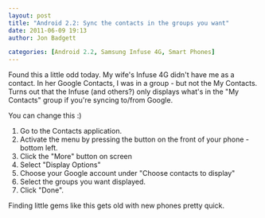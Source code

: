 ```yaml
---
layout: post
title: "Android 2.2: Sync the contacts in the groups you want"
date: 2011-06-09 19:13
author: Jon Badgett

categories: [Android 2.2, Samsung Infuse 4G, Smart Phones]
---
```

Found this a little odd today. My wife's Infuse 4G didn't have me as a contact. In her Google Contacts, I was in a group - but not the My Contacts. Turns out that the Infuse (and others?) only displays what's in the "My Contacts" group if you're syncing to/from Google.

You can change this :)
<ol>
	<li>Go to the Contacts application.</li>
	<li>Activate the menu by pressing the button on the front of your phone - bottom left.</li>
	<li>Click the "More" button on screen</li>
	<li>Select "Display Options"</li>
	<li>Choose your Google account under "Choose contacts to display"</li>
	<li>Select the groups you want displayed.</li>
	<li>Click "Done".</li>
</ol>
Finding little gems like this gets old with new phones pretty quick.
